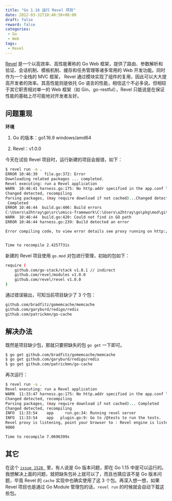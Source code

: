 ```yaml
---
title: "Go 1.16 运行 Revel 项目"
date: 2022-03-31T10:40:58+08:00
draft: false
reward: false
categories:
 - Go
 - Web
tags:
 - Revel
---
```


[Revel](http://revel.github.io/) 是一个以高效率、高性能著称的 Go Web 框架，提供了路由、参数解析和验证、会话机制、模板机制、缓存和任务管理等诸多常用的 Web 开发功能。同时作为一个全栈的 MVC 框架， Revel 通过模块实现了组件的复用，因此可以大大提高开发者的效率。其高性能则是依托 Go 语言的性能，相信这个不必多说。但相较于其它职责相对单一的 Web 框架（如 Gin、go-restful），Revel 只能说是在保证性能的基础上尽可能地对开发者友好。

<!--more-->

## 问题重现

**环境**

1. Go 的版本：go1.16.9 windows/amd64

2. Revel：v1.0.0



今天在试验 Revel 项目时，运行新建的项目会报错，如下：

```bash
$ revel run -a .
ERROR 10:46:39   file.go:372: Error                                     seeking=github.com/revel/revel count=1 App Import Path=github.com/revel/revel filesystem path=github.com/revel/revel errors="[-: no required module provides package github.com/revel/revel; to add it:\n\tgo get github.com/revel/revel]"
Downloading related packages ... completed.
Revel executing: run a Revel application
WARN  10:46:41 harness.go:175: No http.addr specified in the app.conf listening on localhost interface only. This will not allow external access to your application
Changed detected, recompiling
Parsing packages, (may require download if not cached)...Changed detected, recompiling
 Completed
ERROR 10:46:44  build.go:406: Build errors                             errors="C:\\Users\\a2htray\\go\\pkg\\mod\\github.com\\revel\\revel@v1.0.0\\cache\\memcached.go:11:2: no required module provides package github.com/bradfitz/gomemcache/memcache; to add it:\n\tgo get github.com/bradfitz/gomemcache/memcache\nC:\\Users\\a2htray\\go\\pkg\\mod\\github.com\\revel\\revel@v1.0.0\\cache\\redis.go:10:2: no required module provides package github.com/garyburd/redigo/redis; to add it:\n\tgo get github.com/garyburd/redigo/redis\nC:\\Users\\a2htray\\go\\pkg\\mod\\github.com\\revel\\revel@v1.0.0\\cache\\inmemory.go:12:2: no required module provides package github.com/patrickmn/go-cache; to add it:\n\tgo get github.com/patrickmn/go-cache\n"
C:\Users\a2htray\go\src\omics-framework\C:\Users\a2htray\go\pkg\mod\github.com\revel\revel@v1.0.0\cache\memcached.go:11
WARN  10:46:44  build.go:420: Could not find in GO path                file=C:\\Users\\a2htray\\go\\pkg\\mod\\github.com\\revel\\revel@v1.0.0\\cache\\memcached.go:11
ERROR 10:46:44 harness.go:239: Build detected an error                  error="Go Compilation Error (in C:\\Users\\a2htray\\go\\pkg\\mod\\github.com\\revel\\revel@v1.0.0\\cache\\memcached.go:11:2): no required module provides package github.com/bradfitz/gomemcache/memcache; to add it:"

Error compiling code, to view error details see proxy running on http://:9000


Time to recompile 2.4257731s
```

新建的 Revel 项目使用 `go.mod` 对包进行管理，初始的包如下：

```bash
require (
	github.com/go-stack/stack v1.8.1 // indirect
	github.com/revel/modules v1.0.0
	github.com/revel/revel v1.0.0
)
```

通过错误输出，可知当前项目缺少了 3 个包：

```bash
github.com/bradfitz/gomemcache/memcache
github.com/garyburd/redigo/redis
github.com/patrickmn/go-cache
```

## 解决办法

既然是项目缺少包，那就只要把缺失的包 `go get` 一下即可。

```bash
$ go get github.com/bradfitz/gomemcache/memcache
$ go get github.com/garyburd/redigo/redis
$ go get github.com/patrickmn/go-cache
```

再次运行：

```bash
$ revel run -a .
Revel executing: run a Revel application
WARN  11:33:47 harness.go:175: No http.addr specified in the app.conf listening on localhost interface only. This will not allow external access to your application
Changed detected, recompiling
Parsing packages, (may require download if not cached)... Completed
Changed detected, recompiling
INFO  11:33:54    app     run.go:34: Running revel server
INFO  11:33:54    app   plugin.go:9: Go to /@tests to run the tests.
Revel proxy is listening, point your browser to : Revel engine is listening on.. localhost:52469
9000

Time to recompile 7.0696399s
```

## 其它

在这个 [`issue 1528 `](https://github.com/revel/revel/issues/1528) 里，有人说是 Go 版本问题，即在 Go 1.15 中是可以运行的。我想解决上面的问题，就把缺失包补上就可以了，而且也猜应该不是 Go 版本问题，毕竟 Revel 的 `cache` 实现中也确实使用了这 3 个包。再深入想一想，如果 Revel 项目也是通过 Go Module 管理包的话，`revel run` 的时候就会自动下载这些包。